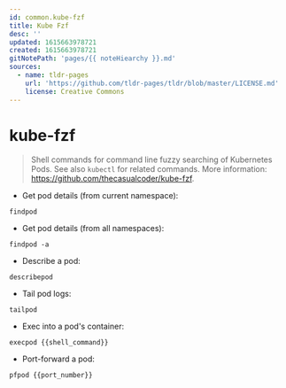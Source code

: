 ```yaml
---
id: common.kube-fzf
title: Kube Fzf
desc: ''
updated: 1615663978721
created: 1615663978721
gitNotePath: 'pages/{{ noteHiearchy }}.md'
sources:
  - name: tldr-pages
    url: 'https://github.com/tldr-pages/tldr/blob/master/LICENSE.md'
    license: Creative Commons
---
```

# kube-fzf

> Shell commands for command line fuzzy searching of Kubernetes Pods.
> See also `kubectl` for related commands.
> More information: <https://github.com/thecasualcoder/kube-fzf>.

- Get pod details (from current namespace):

`findpod`

- Get pod details (from all namespaces):

`findpod -a`

- Describe a pod:

`describepod`

- Tail pod logs:

`tailpod`

- Exec into a pod's container:

`execpod {{shell_command}}`

- Port-forward a pod:

`pfpod {{port_number}}`

